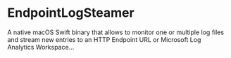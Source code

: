 # EndpointLogSteamer
A native macOS Swift binary that allows to monitor one or multiple log files and stream new entries to an HTTP Endpoint URL or Microsoft Log Analytics Workspace...
